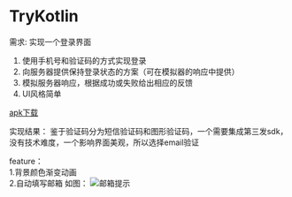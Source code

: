 # TryKotlin 
需求: 实现一个登录界面
1. 使用手机号和验证码的方式实现登录
2. 向服务器提供保持登录状态的方案（可在模拟器的响应中提供）
3. 模拟服务器响应，根据成功或失败给出相应的反馈
4. UI风格简单

[apk下载](https://github.com/lizwangying/TryKotlin/releases/tag/1.0.0)

实现结果：
鉴于验证码分为短信验证码和图形验证码，一个需要集成第三发sdk，没有技术难度，一个影响界面美观，所以选择email验证

feature：  
1.背景颜色渐变动画  
2.自动填写邮箱
如图：
![邮箱提示](https://github.com/lizwangying/TryKotlin/blob/TryKotlin/screenshots/devices-2017-09-04-102612.png)


